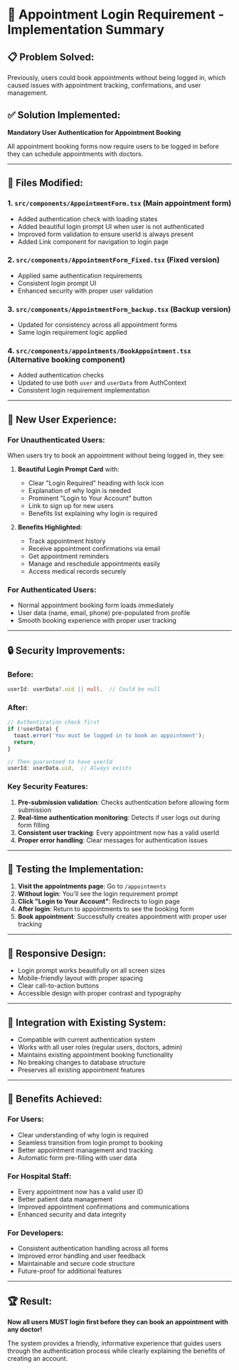 # 🏥 Appointment Login Requirement - Implementation Summary

## 📋 **Problem Solved:**
Previously, users could book appointments without being logged in, which caused issues with appointment tracking, confirmations, and user management.

## ✅ **Solution Implemented:**
**Mandatory User Authentication for Appointment Booking**

All appointment booking forms now require users to be logged in before they can schedule appointments with doctors.

---

## 🔧 **Files Modified:**

### 1. **`src/components/AppointmentForm.tsx`** (Main appointment form)
- Added authentication check with loading states
- Added beautiful login prompt UI when user is not authenticated
- Improved form validation to ensure userId is always present
- Added Link component for navigation to login page

### 2. **`src/components/AppointmentForm_Fixed.tsx`** (Fixed version)
- Applied same authentication requirements
- Consistent login prompt UI
- Enhanced security with proper user validation

### 3. **`src/components/AppointmentForm_backup.tsx`** (Backup version)
- Updated for consistency across all appointment forms
- Same login requirement logic applied

### 4. **`src/components/appointments/BookAppointment.tsx`** (Alternative booking component)
- Added authentication checks
- Updated to use both `user` and `userData` from AuthContext
- Consistent login requirement implementation

---

## 🎨 **New User Experience:**

### **For Unauthenticated Users:**
When users try to book an appointment without being logged in, they see:

1. **Beautiful Login Prompt Card** with:
   - Clear "Login Required" heading with lock icon
   - Explanation of why login is needed
   - Prominent "Login to Your Account" button
   - Link to sign up for new users
   - Benefits list explaining why login is required

2. **Benefits Highlighted:**
   - Track appointment history
   - Receive appointment confirmations via email
   - Get appointment reminders
   - Manage and reschedule appointments easily
   - Access medical records securely

### **For Authenticated Users:**
- Normal appointment booking form loads immediately
- User data (name, email, phone) pre-populated from profile
- Smooth booking experience with proper user tracking

---

## 🔒 **Security Improvements:**

### **Before:**
```typescript
userId: userData?.uid || null,  // Could be null
```

### **After:**
```typescript
// Authentication check first
if (!userData) {
  toast.error('You must be logged in to book an appointment');
  return;
}

// Then guaranteed to have userId
userId: userData.uid,  // Always exists
```

### **Key Security Features:**
1. **Pre-submission validation**: Checks authentication before allowing form submission
2. **Real-time authentication monitoring**: Detects if user logs out during form filling
3. **Consistent user tracking**: Every appointment now has a valid userId
4. **Proper error handling**: Clear messages for authentication issues

---

## 🚀 **Testing the Implementation:**

1. **Visit the appointments page**: Go to `/appointments`
2. **Without login**: You'll see the login requirement prompt
3. **Click "Login to Your Account"**: Redirects to login page
4. **After login**: Return to appointments to see the booking form
5. **Book appointment**: Successfully creates appointment with proper user tracking

---

## 📱 **Responsive Design:**
- Login prompt works beautifully on all screen sizes
- Mobile-friendly layout with proper spacing
- Clear call-to-action buttons
- Accessible design with proper contrast and typography

---

## 🔄 **Integration with Existing System:**
- Compatible with current authentication system
- Works with all user roles (regular users, doctors, admin)
- Maintains existing appointment booking functionality
- No breaking changes to database structure
- Preserves all existing appointment features

---

## 🎯 **Benefits Achieved:**

### **For Users:**
- Clear understanding of why login is required
- Seamless transition from login prompt to booking
- Better appointment management and tracking
- Automatic form pre-filling with user data

### **For Hospital Staff:**
- Every appointment now has a valid user ID
- Better patient data management
- Improved appointment confirmations and communications
- Enhanced security and data integrity

### **For Developers:**
- Consistent authentication handling across all forms
- Improved error handling and user feedback
- Maintainable and secure code structure
- Future-proof for additional features

---

## 🏆 **Result:**
**Now all users MUST login first before they can book an appointment with any doctor!**

The system provides a friendly, informative experience that guides users through the authentication process while clearly explaining the benefits of creating an account.
